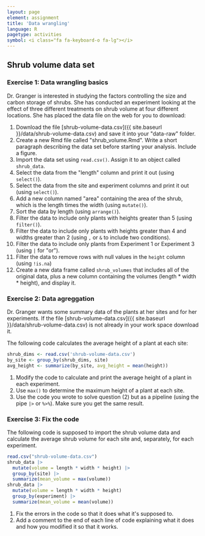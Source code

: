 ```yaml
---
layout: page
element: assignment
title: 'Data wrangling'
language: R
pagetype: activities
symbol: <i class="fa fa-keyboard-o fa-lg"></i>
---
```


## Shrub volume data set

### Exercise 1: Data wrangling basics
<!-- https://github.com/datacarpentry/semester-biology/blob/main/exercises/Dplyr-shrub-volume-data-basics-R.md -->
Dr. Granger is interested in studying the factors controlling the size and
carbon storage of shrubs. She has conducted an experiment looking at the effect
of three different treatments on shrub volume at four different locations. She
has placed the data file on the web for you to download:

1. Download the file [shrub-volume-data.csv]({{ site.baseurl }}/data/shrub-volume-data.csv) and save it into your "data-raw" folder.
2. Create a new Rmd file called "shrub_volume.Rmd". Write a short paragraph describing the data set before starting your analysis. Include a figure.
3. Import the data set using `read.csv()`. Assign it to an object called `shrub_data`.
4. Select the data from the "length" column and print it out (using `select()`).
5. Select the data from the site and experiment columns and print it out (using `select()`).
6. Add a new column named "area" containing the area of the shrub, which is the length times the width (using `mutate()`).
7. Sort the data by length (using `arrange()`).
8. Filter the data to include only plants with heights greater than 5 (using `filter()`).
9. Filter the data to include only plants with heights greater than 4 and widths greater than 2 (using `,` or `&` to include two conditions).
10. Filter the data to include only plants from Experiment 1 or Experiment 3 (using `|` for "or").
11. Filter the data to remove rows with null values in the `height` column (using `!is.na`)
12. Create a new data frame called `shrub_volumes` that includes all of the original data, plus a new column containing the volumes (length * width * height), and display it.

### Exercise 2: Data agreggation
<!-- https://github.com/datacarpentry/semester-biology/blob/main/exercises/Dplyr-shrub-volume-aggregation-R.md -->
Dr. Granger wants some summary data of the plants at her sites and for her experiments.
If the file [shrub-volume-data.csv]({{ site.baseurl }}/data/shrub-volume-data.csv) is not already in your work space download it.

The following code calculates the average height of a plant at each site:

```r
shrub_dims <- read.csv('shrub-volume-data.csv')
by_site <- group_by(shrub_dims, site)
avg_height <- summarize(by_site, avg_height = mean(height))
```

1. Modify the code to calculate and print the average height of a plant in each experiment.
2. Use `max()` to determine the maximum height of a plant at each site.
3. Use the code you wrote to solve question (2) but as a pipeline (using the pipe `|>` or `%>%`). Make sure you get the same result.

### Exercise 3: Fix the code
<!-- https://github.com/datacarpentry/semester-biology/blob/main/exercises/Dplyr-fix-the-code-R.md -->
<!-- This is a follow-up to [Shrub Volume Aggregation]({{ site.baseurl }}/exercises/Dplyr-shrub-volume-aggregation-R). -->
<!-- If you don't already have the [shrub volume data]({{ site.baseurl }}/data/shrub-volume-data.csv) in your working directory download it. -->

The following code is supposed to import the shrub volume data and calculate the
average shrub volume for each site and, separately, for each experiment.

```r
read.csv("shrub-volume-data.csv")
shrub_data |>
  mutate(volume = length * width * height) |>
  group_by(site) |>
  summarize(mean_volume = max(volume))
shrub_data |>
  mutate(volume = length * width * height)
  group_by(experiment) |>
  summarize(mean_volume = mean(volume))
```

1. Fix the errors in the code so that it does what it's supposed to.
2. Add a comment to the end of each line of code explaining what it does and how you modified it so that it works.

